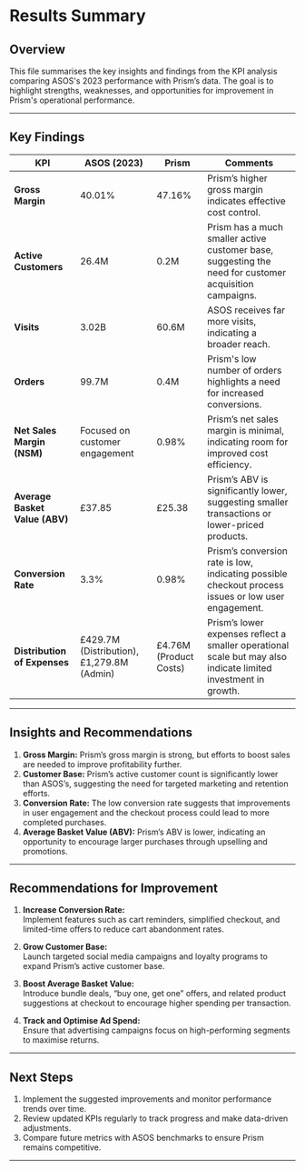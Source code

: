 # Results Summary

## **Overview**  
This file summarises the key insights and findings from the KPI analysis comparing ASOS's 2023 performance with Prism’s data. The goal is to highlight strengths, weaknesses, and opportunities for improvement in Prism's operational performance.

---

## **Key Findings**  

| **KPI**                | **ASOS (2023)** | **Prism** | **Comments**                               |
|------------------------|-----------------|-----------|--------------------------------------------|
| **Gross Margin**        | 40.01%           | 47.16%    | Prism’s higher gross margin indicates effective cost control. |
| **Active Customers**    | 26.4M            | 0.2M      | Prism has a much smaller active customer base, suggesting the need for customer acquisition campaigns. |
| **Visits**              | 3.02B            | 60.6M     | ASOS receives far more visits, indicating a broader reach. |
| **Orders**              | 99.7M            | 0.4M      | Prism's low number of orders highlights a need for increased conversions. |
| **Net Sales Margin (NSM)** | Focused on customer engagement | 0.98% | Prism’s net sales margin is minimal, indicating room for improved cost efficiency. |
| **Average Basket Value (ABV)** | £37.85 | £25.38 | Prism’s ABV is significantly lower, suggesting smaller transactions or lower-priced products. |
| **Conversion Rate**     | 3.3%             | 0.98%     | Prism’s conversion rate is low, indicating possible checkout process issues or low user engagement. |
| **Distribution of Expenses** | £429.7M (Distribution), £1,279.8M (Admin) | £4.76M (Product Costs) | Prism’s lower expenses reflect a smaller operational scale but may also indicate limited investment in growth. |

---

## **Insights and Recommendations**

1. **Gross Margin:** Prism’s gross margin is strong, but efforts to boost sales are needed to improve profitability further.
2. **Customer Base:** Prism’s active customer count is significantly lower than ASOS’s, suggesting the need for targeted marketing and retention efforts.
3. **Conversion Rate:** The low conversion rate suggests that improvements in user engagement and the checkout process could lead to more completed purchases.
4. **Average Basket Value (ABV):** Prism’s ABV is lower, indicating an opportunity to encourage larger purchases through upselling and promotions.

---

## **Recommendations for Improvement**

1. **Increase Conversion Rate:**  
   Implement features such as cart reminders, simplified checkout, and limited-time offers to reduce cart abandonment rates.
   
2. **Grow Customer Base:**  
   Launch targeted social media campaigns and loyalty programs to expand Prism’s active customer base.

3. **Boost Average Basket Value:**  
   Introduce bundle deals, “buy one, get one” offers, and related product suggestions at checkout to encourage higher spending per transaction.

4. **Track and Optimise Ad Spend:**  
   Ensure that advertising campaigns focus on high-performing segments to maximise returns.

---

## **Next Steps**
1. Implement the suggested improvements and monitor performance trends over time.
2. Review updated KPIs regularly to track progress and make data-driven adjustments.
3. Compare future metrics with ASOS benchmarks to ensure Prism remains competitive.

---




